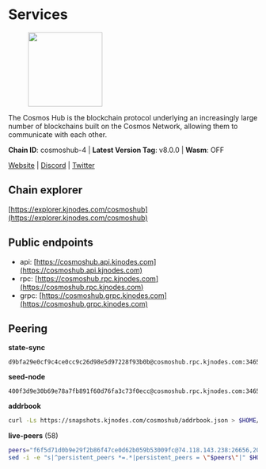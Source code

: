 # Services

<figure><img src="https://raw.githubusercontent.com/kj89/testnet_manuals/main/pingpub/logos/cosmoshub.png" width="150" alt=""><figcaption></figcaption></figure>

The Cosmos Hub is the blockchain protocol underlying an  increasingly large number of blockchains built on the  Cosmos Network, allowing them to communicate with each other.

**Chain ID**: cosmoshub-4 | **Latest Version Tag**: v8.0.0 | **Wasm**: OFF

[Website](https://hub.cosmos.network) | [Discord](https://discord.gg/cosmosnetwork) | [Twitter](https://twitter.com/cosmoshub)




## Chain explorer
[https://explorer.kjnodes.com/cosmoshub](https://explorer.kjnodes.com/cosmoshub)

## Public endpoints

* api: [https://cosmoshub.api.kjnodes.com](https://cosmoshub.api.kjnodes.com)
* rpc: [https://cosmoshub.rpc.kjnodes.com](https://cosmoshub.rpc.kjnodes.com)
* grpc: [https://cosmoshub.grpc.kjnodes.com](https://cosmoshub.grpc.kjnodes.com)

## Peering

**state-sync**

```text
d9bfa29e0cf9c4ce0cc9c26d98e5d97228f93b0b@cosmoshub.rpc.kjnodes.com:34656
```

**seed-node**

```text
400f3d9e30b69e78a7fb891f60d76fa3c73f0ecc@cosmoshub.rpc.kjnodes.com:34659
```

**addrbook**
```bash
curl -Ls https://snapshots.kjnodes.com/cosmoshub/addrbook.json > $HOME/.gaia/config/addrbook.json
```

**live-peers** (58)
```bash
peers="f6f5d71d0b9e29f2b86f47ce0d62b059b53009fc@74.118.143.238:26656,202c5f5103cb9fbdc4f2e9de0f34d1c14a795135@209.182.238.232:26656,9edd51012df3a09395a48eb68a84723d6308e08c@35.212.116.100:26656,edb0f4a27416d0488fbd0177c0961bfa66ef560a@52.76.56.139:26656,d9bfa29e0cf9c4ce0cc9c26d98e5d97228f93b0b@65.109.88.38:34656,b533749dfe0dc09eff1dfb2adf83108f9125ee1c@162.55.97.111:26656,01c0d24922dcdf6f8816ec814a5c3436c5d5fbc5@65.108.195.29:36656,61afb0f37c02031f285f6b27ead2a3e7a97cc28a@35.212.34.104:26656,c940e11c1072dad06da3b1b48ca92966bb37e93a@74.96.207.58:28721,971ed177b284db42108187867cb8694df48ac742@95.217.205.41:26656,e55d302b4c706e50b416a76666cf2f33ae64dc79@65.109.106.169:26656,fe21dd474640247888fc7c4dce82da8da08a8bfd@135.181.113.227:26656,34f8521343bb29a2b7dc44f0e4f1e91f930882be@95.216.98.181:26656,c5bf14906ba28dcb389e055f824dabe9576ed3f4@52.87.182.81:26656,625fbb458b228229bcfaec6b834c1aa40f634bbf@165.22.199.234:26090,dea13e7232642331360d4387b0ab106b014092d4@116.202.236.59:26656,67685d93f2256caa7a2d53e3a104f9e437c3d247@95.216.114.244:26656,1da54d20c7339713f1d6d28dd2117087dd33d0ca@5.9.59.145:26656,6ea2ef7d3dd5d6967708a0b31eed85ba090a90a1@65.108.121.190:12010,e829d4764a5cecc44b3414777853b34407b36601@185.16.39.179:26656,1dbb0b0a2bc02c42d5efd14169e8fbce7e70e3ca@65.108.123.115:27656,993d38129fcb402cb9733a0f6a9798f6d1a8f8ed@15.235.51.48:26656,1997e68bf205bedeed0c4723786bf03464987dc1@77.87.108.21:26656,1cce99042f884d669e7287e3e362bff8e385c63e@46.4.79.183:26726,ca5011c44fd74d95e7fca487c69e301df195750c@65.108.122.246:26726,df1b21a6a92c6045946b2263ada344628ee9a8b6@74.118.143.189:26656,4ddba29a7dfa740a4edeb5c620c963f67f951e1d@5.9.72.212:2000,547a1165e390a14d70e7de0cbf1708fea80eb44d@172.104.115.76:26656,344d87e04fdf04be760da5069a59d9a489b886a6@52.14.44.1:26656,4c46d32cbc4777c59a91a53fdadf8a3fa362036e@116.202.10.68:26656,f5f8b96406a165d486be243723bfa7291db1cf62@35.230.170.155:26656,11de8a73123ce854241cfa9687921c544b83d5d9@141.94.100.228:26656,82588f011491c6100d922d133f52fc23460b9231@95.216.230.145:26656,c1e437f73b8889b78ea34981e7c349157ad80284@107.135.15.66:26656,76cb6275dcd71f43aecf3b8dddae08554b7cc6f5@51.79.20.226:26656,460967e46cc013e5e3eb365c1a8d271b0662549f@35.208.242.182:26656,9c3e9ecedf6817c902b58e7f976aca3797df03fb@51.79.20.221:26656,e0ab6c5cc86959853f499236b8297344802ac5f4@5.161.139.201:26656,213857e741833d17275ea559bb2d0342398cec99@35.245.206.45:26656,4ebf074e8b4a24438bd0bd503b62b4728dfb8eae@35.212.101.35:26656,137f98c8e22965e672744a3f8909c0f4c8cffc53@135.148.54.43:26656,44594a57ce538a21f8558bcb1c9ce560ad879e3e@15.235.114.84:26656,3a94f1021e84bb54a640e5b1c1fe16827824e4f7@51.79.20.217:26656,1279eae188599463661c3e2b9ab492615a6d7079@65.108.235.32:2010,ba3bacc714817218562f743178228f23678b2873@34.141.15.99:26656,847e0bf54b315e633a6d990de66a4c9721ba1830@206.189.26.213:26090,32bdba6ced12cdf2e534566e6c3d66ee2f7ef494@84.244.95.229:26656,c124ce0b508e8b9ed1c5b6957f362225659b5343@169.155.44.11:26656,84718db3de9588699b797965879d282061960293@51.79.20.219:26656,3450293ebc89d869ada0627ac9d4d2ff49c51a58@15.164.228.75:26656,ee767901f4a7eaf44603ef0a5b6e5edac118ba1e@74.118.136.149:26656,d17dffabf7ad521719e4175245d54ac2994a458d@138.201.127.91:26678,f701e3e0b7983c5a9e8ef34f88acd82ebd661c87@64.44.148.194:26656,d54eacb237dfbc0eb934a45509f878eb3ea3a5b3@64.44.148.195:26656,3fa92cb705180d98c1849fbf49802c91e25210d3@198.244.202.140:26656,4ced94cd9bb0b8c314559f878c4dff16ca3cf24b@138.201.63.42:26656,39f68cf5744a881ea73023bf4e02db36390cfb1f@146.190.59.8:26090,d35f08a60aeb2729d07e92e778b4c6f83379092e@18.138.160.68:26656"
sed -i -e "s|^persistent_peers *=.*|persistent_peers = \"$peers\"|" $HOME/.gaia/config/config.toml
```

